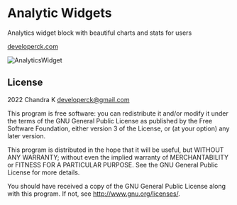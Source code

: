 # Analytic Widgets #

Analytics widget block with beautiful charts and stats for users

[developerck.com](developerck.com)

![AnalyticsWidget](https://github.com/developerck/moodle-block_analyticswidget/actions/workflows/ci/badge.svg?branch=main)
## License ##

2022 Chandra K <developerck@gmail.com>

This program is free software: you can redistribute it and/or modify it under
the terms of the GNU General Public License as published by the Free Software
Foundation, either version 3 of the License, or (at your option) any later
version.

This program is distributed in the hope that it will be useful, but WITHOUT ANY
WARRANTY; without even the implied warranty of MERCHANTABILITY or FITNESS FOR A
PARTICULAR PURPOSE.  See the GNU General Public License for more details.

You should have received a copy of the GNU General Public License along with
this program.  If not, see <http://www.gnu.org/licenses/>.
